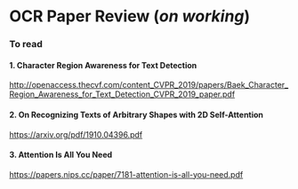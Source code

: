 # OCR Paper Review (_on working_)
### To read
#### 1. Character Region Awareness for Text Detection
  <http://openaccess.thecvf.com/content_CVPR_2019/papers/Baek_Character_Region_Awareness_for_Text_Detection_CVPR_2019_paper.pdf>
#### 2. On Recognizing Texts of Arbitrary Shapes with 2D Self-Attention
  <https://arxiv.org/pdf/1910.04396.pdf>
#### 3. Attention Is All You Need
  <https://papers.nips.cc/paper/7181-attention-is-all-you-need.pdf>
